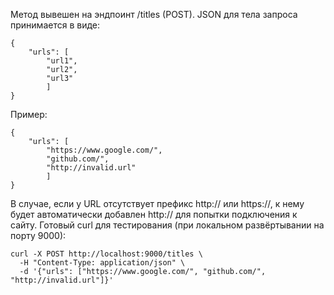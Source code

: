 Метод вывешен на эндпоинт /titles (POST). JSON для тела запроса принимается в виде:
```
{
    "urls": [
        "url1",
        "url2",
        "url3"
        ]
}
```
Пример:
```
{
    "urls": [
        "https://www.google.com/",
        "github.com/",
        "http://invalid.url"
        ]
}
```
В случае, если у URL отсутствует префикс http:// или https://, к нему будет автоматически добавлен http:// для попытки подключения к сайту.
Готовый curl для тестирования (при локальном развёртывании на порту 9000):
```
curl -X POST http://localhost:9000/titles \
  -H "Content-Type: application/json" \
  -d '{"urls": ["https://www.google.com/", "github.com/", "http://invalid.url"]}'
```
